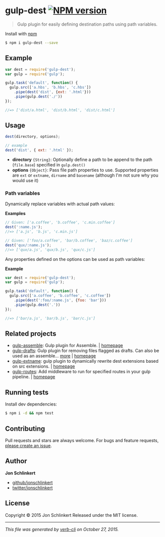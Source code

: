 # gulp-dest [![NPM version](https://badge.fury.io/js/gulp-dest.svg)](http://badge.fury.io/js/gulp-dest)

> Gulp plugin for easily defining destination paths using path variables.

Install with [npm](https://www.npmjs.com/)

```sh
$ npm i gulp-dest --save
```

## Example

```js
var dest = require('gulp-dest');
var gulp = require('gulp');

gulp.task('default', function() {
  gulp.src(['a.hbs', 'b.hbs', 'c.hbs'])
    .pipe(dest('dist', {ext: '.html'}))
    .pipe(gulp.dest('./'))
});

//=> ['dist/a.html', 'dist/b.html', 'dist/c.html']
```

## Usage

```js
dest(directory, options);

// example
dest('dist', { ext: '.html' });
```

* **directory** `{String}`: Optionally define a path to be append to the path (`file.base`) specified in `gulp.dest()`
* **options** `{Object}`: Pass file path properties to use. Supported properties are `ext` or `extname`, `dirname` and `basename` (although I'm not sure why you would use it)

### Path variables

Dynamically replace variables with actual path values:

**Examples**

```js
// Given: ['a.coffee', 'b.coffee', 'c.min.coffee']
dest(':name.js');
//=> ['a.js', 'b.js', 'c.min.js']

// Given: ['foo/a.coffee', 'bar/b.coffee', 'baz/c.coffee']
dest('qux/:name.js');
//=> ['qux/a.js', 'qux/b.js', 'qux/c.js']
```

Any properties defined on the options can be used as path variables:

**Example**

```js
var dest = require('gulp-dest');
var gulp = require('gulp');

gulp.task('default', function() {
  gulp.src(['a.coffee', 'b.coffee', 'c.coffee'])
    .pipe(dest(':foo/:name.js', {foo: 'bar'}))
    .pipe(gulp.dest('.'))
});

//=> ['bar/a.js', 'bar/b.js', 'bar/c.js']
```

## Related projects

* [gulp-assemble](https://www.npmjs.com/package/gulp-assemble): Gulp plugin for Assemble. | [homepage](http://assemble.io)
* [gulp-drafts](https://www.npmjs.com/package/gulp-drafts): Gulp plugin for removing files flagged as drafts. Can also be used as an assemble… [more](https://www.npmjs.com/package/gulp-drafts) | [homepage](https://github.com/jonschlinkert/gulp-drafts)
* [gulp-extname](https://www.npmjs.com/package/gulp-extname): gulp plugin to dynamically rewrite dest extensions based on src extensions. | [homepage](https://github.com/jonschlinkert/gulp-extname)
* [gulp-routes](https://www.npmjs.com/package/gulp-routes): Add middleware to run for specified routes in your gulp pipeline. | [homepage](https://github.com/assemble/gulp-routes)

## Running tests

Install dev dependencies:

```sh
$ npm i -d && npm test
```

## Contributing

Pull requests and stars are always welcome. For bugs and feature requests, [please create an issue](https://github.com/jonschlinkert/gulp-dest/issues/new).

## Author

**Jon Schlinkert**

+ [github/jonschlinkert](https://github.com/jonschlinkert)
+ [twitter/jonschlinkert](http://twitter.com/jonschlinkert)

## License

Copyright © 2015 Jon Schlinkert
Released under the MIT license.

***

_This file was generated by [verb-cli](https://github.com/assemble/verb-cli) on October 27, 2015._